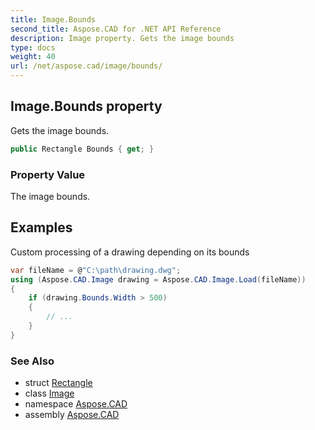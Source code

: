 ```yaml
---
title: Image.Bounds
second_title: Aspose.CAD for .NET API Reference
description: Image property. Gets the image bounds
type: docs
weight: 40
url: /net/aspose.cad/image/bounds/
---
```

## Image.Bounds property

Gets the image bounds.

```csharp
public Rectangle Bounds { get; }
```

### Property Value

The image bounds.

## Examples

Custom processing of a drawing depending on its bounds

```csharp
var fileName = @"C:\path\drawing.dwg";
using (Aspose.CAD.Image drawing = Aspose.CAD.Image.Load(fileName))
{
    if (drawing.Bounds.Width > 500)
    {
        // ...
    }
}
```

### See Also

* struct [Rectangle](../../rectangle/)
* class [Image](../)
* namespace [Aspose.CAD](../../../aspose.cad/)
* assembly [Aspose.CAD](../../../)


